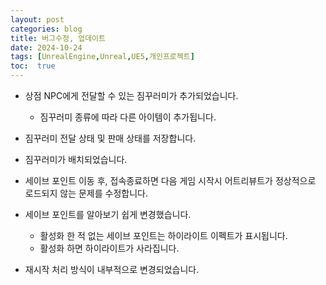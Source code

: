 ```yaml
---
layout: post
categories: blog
title: 버그수정, 업데이트
date: 2024-10-24
tags: [UnrealEngine,Unreal,UE5,개인프로젝트]
toc:  true
---
```


- 상점 NPC에게 전달할 수 있는 짐꾸러미가 추가되었습니다.
  - 짐꾸러미 종류에 따라 다른 아이템이 추가됩니다.
- 짐꾸러미 전달 상태 및 판매 상태를 저장합니다.
- 짐꾸러미가 배치되었습니다.

- 세이브 포인트 이동 후, 접속종료하면 다음 게임 시작시 어트리뷰트가 정상적으로 로드되지 않는 문제를 수정합니다.

- 세이브 포인트를 알아보기 쉽게 변경했습니다. 
  - 활성화 한 적 없는 세이브 포인트는 하이라이트 이펙트가 표시됩니다.
  - 활성화 하면 하이라이트가 사라집니다.

- 재시작 처리 방식이 내부적으로 변경되었습니다.
